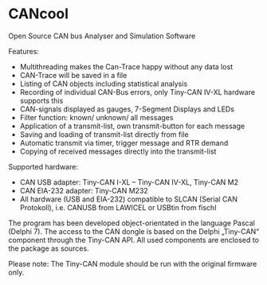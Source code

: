 # CANcool
Open Source CAN bus Analyser and Simulation Software

Features:
* Multithreading makes the  Can-Trace happy without any data lost
* CAN-Trace will be saved in a file
* Listing of CAN objects including statistical analysis
* Recording of individual CAN-Bus errors, only Tiny-CAN IV-XL hardware supports this
* CAN-signals displayed as gauges, 7-Segment Displays and LEDs
* Filter function: known/ unknown/ all messages
* Application of a transmit-list, own transmit-button for each message
* Saving and loading of transmit-list directly from file
* Automatic transmit via timer, trigger message and RTR demand
* Copying of received messages directly into the transmit-list


Supported hardware:
* CAN USB adapter: Tiny-CAN I-XL – Tiny-CAN IV-XL, Tiny-CAN M2
* CAN EIA-232 adapter: Tiny-CAN M232
* All hardware (USB and EIA-232) compatible to SLCAN (Serial CAN Protokoll), i.e. CANUSB from LAWICEL or USBtin from fischl

The program has been developed object-orientated in the language Pascal (Delphi 7). 
The access to the CAN dongle is based on the Delphi „Tiny-CAN“ component through the Tiny-CAN API. All used components are enclosed to the package as sources.

Please note:
The Tiny-CAN module should be run with the original firmware only. 
